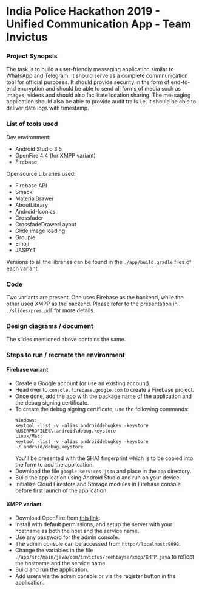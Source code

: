# India Police Hackathon 2019 - Unified Communication App - Team Invictus

### Project Synopsis

The task is to build a user-friendly messaging application similar to WhatsApp and Telegram. It should serve as a complete commnunication tool for official purposes. It should provide security in the form of end-to-end encryption and should be able to send all forms of media such as images, videos and should also facilitate location sharing. The messaging application should also be able to provide audit trails i.e. it should be able to deliver data logs with timestamp.

### List of tools used

Dev environment:
 * Android Studio 3.5 
 * OpenFire 4.4 (for XMPP variant)
 * Firebase

Opensource Libraries used:
 * Firebase API
 * Smack
 * MaterialDrawer
 * AboutLibrary
 * Android-Iconics
 * Crossfader
 * CrossfadeDrawerLayout
 * Glide image loading
 * Groupie
 * Emoji
 * JASPYT

Versions to all the libraries can be found in the `./app/build.gradle` files of each variant.

### Code

Two variants are present. One uses Firebase as the backend, while the other used XMPP as the backend. 
Please refer to the presentation in `./slides/pres.pdf` for more details.

### Design diagrams / document

The slides mentioned above contains the same.

### Steps to run / recreate the environment

#### Firebase variant

 * Create a Google account (or use an existing account).
 * Head over to `console.firebase.google.com` to create a Firebase project.
 * Once done, add the app with the package name of the application and the debug signing certificate.
 * To create the debug signing certificate, use the following commands:
    ```
    Windows:
    keytool -list -v -alias androiddebugkey -keystore %USERPROFILE%\.android\debug.keystore
    Linux/Mac:
    keytool -list -v -alias androiddebugkey -keystore ~/.android/debug.keystore
    ```
    You'll be presented with the SHA1 fingerprint which is to be copied into the form to add the application.
 * Download the file `google-services.json` and place in the `app` directory.
 * Build the application using Android Studio and run on your device.
 * Initialize Cloud Firestore and Storage modules in Firebase console before first launch of the application.


#### XMPP variant

 * Download OpenFire from [this link](https://www.igniterealtime.org/projects/openfire/).
 * Install with default permissions, and setup the server with your hostname as both the host and the service name.
 * Use any password for the admin console.
 * The admin console can be accessed from `http://localhost:9090`.
 * Change the variables in the file `./app/src/main/java/com/invictus/reehbayse/xmpp/XMPP.java` to reflect the hostname and the service name.
 * Build and run the application.
 * Add users via the admin console or via the register button in the application.
